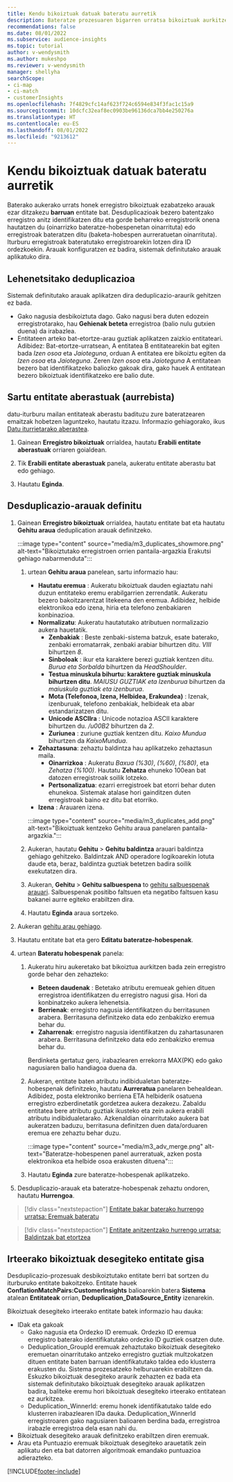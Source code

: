 ```yaml
---
title: Kendu bikoiztuak datuak bateratu aurretik
description: Bateratze prozesuaren bigarren urratsa bikoiztuak aurkitzen direnean zein erregistro gorde behar den hautatzea da.
recommendations: false
ms.date: 08/01/2022
ms.subservice: audience-insights
ms.topic: tutorial
author: v-wendysmith
ms.author: mukeshpo
ms.reviewer: v-wendysmith
manager: shellyha
searchScope:
- ci-map
- ci-match
- customerInsights
ms.openlocfilehash: 7f4829cfc14af623f724c6594e834f3fac1c15a9
ms.sourcegitcommit: 10dcfc32eaf8ec0903be96136dca7bb4e250276a
ms.translationtype: HT
ms.contentlocale: eu-ES
ms.lasthandoff: 08/01/2022
ms.locfileid: "9213612"
---
```

# <a name="remove-duplicates-before-unifying-data"></a>Kendu bikoiztuak datuak bateratu aurretik

Baterako aukerako urrats honek erregistro bikoiztuak ezabatzeko arauak ezar ditzakezu **barruan** entitate bat. Desduplicazioak bezero batentzako erregistro anitz identifikatzen ditu eta gorde beharreko erregistrorik onena hautatzen du (oinarrizko bateratze-hobespenetan oinarrituta) edo erregistroak bateratzen ditu (baketa-hobespen aurreratuetan oinarrituta). Iturburu erregistroak bateratutako erregistroarekin lotzen dira ID ordezkoekin. Arauak konfiguratzen ez badira, sistemak definitutako arauak aplikatuko dira.

## <a name="default-deduplication"></a>Lehenetsitako deduplicazioa

Sistemak definitutako arauak aplikatzen dira deduplicazio-araurik gehitzen ez bada.

- Gako nagusia desbikoiztuta dago.
  Gako nagusi bera duten edozein erregistrotarako, hau **Gehienak beteta** erregistroa (balio nulu gutxien duena) da irabazlea.
- Entitateen arteko bat-etortze-arau guztiak aplikatzen zaizkio entitateari.
  Adibidez: Bat-etortze-urratsean, A entitatea B entitatearekin bat egiten bada *Izen osoa* eta *Jaioteguna*, orduan A entitatea ere bikoiztu egiten da *Izen osoa* eta *Jaioteguna*. Zeren *Izen osoa* eta *Jaioteguna* A entitatean bezero bat identifikatzeko baliozko gakoak dira, gako hauek A entitatean bezero bikoiztuak identifikatzeko ere balio dute.

## <a name="include-enriched-entities-preview"></a>Sartu entitate aberastuak (aurrebista)

datu-iturburu mailan entitateak aberastu badituzu zure bateratzearen emaitzak hobetzen laguntzeko, hautatu itzazu. Informazio gehiagorako, ikus [Datu iturrietarako aberastea](data-sources-enrichment.md).

1. Gainean **Erregistro bikoiztuak** orrialdea, hautatu **Erabili entitate aberastuak** orriaren goialdean.

1. Tik **Erabili entitate aberastuak** panela, aukeratu entitate aberastu bat edo gehiago.

1. Hautatu **Eginda**.

## <a name="define-deduplication-rules"></a>Desduplicazio-arauak definitu

1. Gainean **Erregistro bikoiztuak** orrialdea, hautatu entitate bat eta hautatu **Gehitu araua** deduplication arauak definitzeko.

   :::image type="content" source="media/m3_duplicates_showmore.png" alt-text="Bikoiztutako erregistroen orrien pantaila-argazkia Erakutsi gehiago nabarmenduta":::

   1. urtean **Gehitu araua** panelean, sartu informazio hau:
      - **Hautatu eremua** : Aukeratu bikoiztuak dauden egiaztatu nahi duzun entitateko eremu erabilgarrien zerrendatik. Aukeratu bezero bakoitzarentzat litekeena den eremua. Adibidez, helbide elektronikoa edo izena, hiria eta telefono zenbakiaren konbinazioa.
      - **Normalizatu**: Aukeratu hautatutako atributuen normalizazio aukera hauetatik.
        - **Zenbakiak** : Beste zenbaki-sistema batzuk, esate baterako, zenbaki erromatarrak, zenbaki arabiar bihurtzen ditu. *VIII* bihurtzen *8*.
        - **Sinboloak** : ikur eta karaktere berezi guztiak kentzen ditu. *Burua eta Sorbalda* bihurtzen da *HeadShoulder*.
        - **Testua minuskula bihurtu: karaktere guztiak minuskula bihurtzen ditu**. *MAIUSU GUZTIAK eta Izenburua* bihurtzen da *maiuskula guztiak eta izenburua*.
        - **Mota (Telefonoa, Izena, Helbidea, Erakundea)** : Izenak, izenburuak, telefono zenbakiak, helbideak eta abar estandarizatzen ditu.
        - **Unicode ASCIIra** : Unicode notazioa ASCII karaktere bihurtzen du. */u00B2* bihurtzen da *2*.
        - **Zuriunea** : zuriune guztiak kentzen ditu. *Kaixo   Mundua* bihurtzen da *KaixoMundua*.
      - **Zehaztasuna**: zehaztu baldintza hau aplikatzeko zehaztasun maila.
        - **Oinarrizkoa** : Aukeratu *Baxua (%30)*, *(%60)*, *(%80)*, eta *Zehatza (%100)*. Hautatu **Zehatza** ehuneko 100ean bat datozen erregistroak soilik lotzeko.
        - **Pertsonalizatua**: ezarri erregistroek bat etorri behar duten ehunekoa. Sistemak atalase hori gainditzen duten erregistroak baino ez ditu bat etorriko.
      - **Izena** : Arauaren izena.

      :::image type="content" source="media/m3_duplicates_add.png" alt-text="Bikoiztuak kentzeko Gehitu araua panelaren pantaila-argazkia.":::

   1. Aukeran, hautatu **Gehitu** > **Gehitu baldintza** arauari baldintza gehiago gehitzeko. Baldintzak AND operadore logikoarekin lotuta daude eta, beraz, baldintza guztiak betetzen badira soilik exekutatzen dira.

   1. Aukeran, **Gehitu** > **Gehitu salbuespena** to [gehitu salbuespenak arauari](match-entities.md#add-exceptions-to-a-rule). Salbuespenak positibo faltsuen eta negatibo faltsuen kasu bakanei aurre egiteko erabiltzen dira.

   1. Hautatu **Eginda** araua sortzeko.

1. Aukeran [gehitu arau gehiago](#define-deduplication-rules).

1. Hautatu entitate bat eta gero **Editatu bateratze-hobespenak**.

1. urtean **Bateratu hobespenak** panela:
   1. Aukeratu hiru aukeretako bat bikoiztua aurkitzen bada zein erregistro gorde behar den zehazteko:
      - **Beteen daudenak** : Betetako atributu eremueak gehien dituen erregistroa identifikatzen du erregistro nagusi gisa. Hori da konbinatzeko aukera lehenetsia.
      - **Berrienak**: erregistro nagusia identifikatzen du berritasunen arabera. Berritasuna definitzeko data edo zenbakizko eremua behar du.
      - **Zaharrenak**: erregistro nagusia identifikatzen du zahartasunaren arabera. Berritasuna definitzeko data edo zenbakizko eremua behar du.
      
      Berdinketa gertatuz gero, irabazlearen errekorra MAX(PK) edo gako nagusiaren balio handiagoa duena da.
      
   1. Aukeran, entitate baten atributu indibidualetan bateratze-hobespenak definitzeko, hautatu **Aurreratua** panelaren behealdean. Adibidez, posta elektroniko berriena ETA helbiderik osatuena erregistro ezberdinetatik gordetzea aukera dezakezu. Zabaldu entitatea bere atributu guztiak ikusteko eta zein aukera erabili atributu indibidualetarako. Azkenaldian oinarritutako aukera bat aukeratzen baduzu, berritasuna definitzen duen data/orduaren eremua ere zehaztu behar duzu.

      :::image type="content" source="media/m3_adv_merge.png" alt-text="Bateratze-hobespenen panel aurreratuak, azken posta elektronikoa eta helbide osoa erakusten dituena":::

   1. Hautatu **Eginda** zure bateratze-hobespenak aplikatzeko.

1. Desduplicazio-arauak eta bateratze-hobespenak zehaztu ondoren, hautatu **Hurrengoa**.
  
> [!div class="nextstepaction"]
> [Entitate bakar baterako hurrengo urratsa: Eremuak bateratu](merge-entities.md)

> [!div class="nextstepaction"]
> [Entitate anitzentzako hurrengo urratsa: Baldintzak bat etortzea](match-entities.md)

## <a name="deduplication-output-as-an-entity"></a>Irteerako bikoiztuak desegiteko entitate gisa

Desduplicazio-prozesuak desbikoiztutako entitate berri bat sortzen du iturburuko entitate bakoitzeko. Entitate hauek **ConflationMatchPairs:CustomerInsights** balioarekin batera **Sistema** atalean **Entitateak** orrian, **Deduplication_DataSource_Entity** izenarekin.

Bikoiztuak desegiteko irteerako entitate batek informazio hau dauka:

- IDak eta gakoak
  - Gako nagusia eta Ordezko ID eremuak. Ordezko ID eremua erregistro baterako identifikatutako ordezko ID guztiek osatzen dute.
  - Deduplication_GroupId eremuak zehaztutako bikoiztuak desegiteko eremuetan oinarritutako antzeko erregistro guztiak multzokatzen dituen entitate baten barruan identifikatutako taldea edo klusterra erakusten du. Sistema prozesatzeko helburuarekin erabiltzen da. Eskuzko bikoiztuak desegiteko araurik zehazten ez bada eta sistemak definitutako bikoiztuak desegiteko arauak aplikatzen badira, baliteke eremu hori bikoiztuak desegiteko irteerako entitatean ez aurkitzea.
  - Deduplication_WinnerId: eremu honek identifikatutako talde edo klusterren irabazlearen IDa dauka. Deduplication_WinnerId erregistroaren gako nagusiaren balioaren berdina bada, erregistroa irabazle erregistroa dela esan nahi du.
- Bikoiztuak desegiteko arauak definitzeko erabiltzen diren eremuak.
- Arau eta Puntuazio eremuak bikoiztuak desegiteko arauetatik zein aplikatu den eta bat datorren algoritmoak emandako puntuazioa adierazteko.

[!INCLUDE[footer-include](includes/footer-banner.md)]
